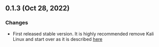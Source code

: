 ## 0.1.3 (Oct 28, 2022)

### Changes

- First released stable version. It is highly recommended remove Kali Linux and start over as it is described [here](https://medium.com/@idna.project/b9229c010440#cde3)
